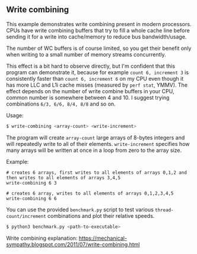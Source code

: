 ## Write combining
This example demonstrates write combining present in modern processors.
CPUs have write combining buffers that try to fill a whole cache line before sending it for a write into cache/memory
to reduce bus bandwidth/usage.

The number of WC buffers is of course limited, so you get their benefit only when writing to a small number of 
memory streams concurrently.

This effect is a bit hard to observe directly, but I'm confident that this program can demonstrate it,
because for example `count 6, increment 3` is consistently faster than `count 6, increment 6` on my CPU
even though it has more LLC and L1i cache misses (measured by `perf stat`, YMMV). The effect depends on the
number of write combine buffers in your CPU, common number is somewhere between 4 and 10.
I suggest trying combinations `6/3, 6/6, 8/4, 8/8` and so on.

Usage:
```bash
$ write-combining <array-count> <write-increment>
```

The program will create `array-count` large arrays of 8-bytes integers and will repeatedly write to all of their elements.
`write-increment` specifies how many arrays will be written at once in a loop from zero to the array size.

Example:
```
# creates 6 arrays, first writes to all elements of arrays 0,1,2 and then writes to all elements of arrays 3,4,5
write-combining 6 3

# creates 6 array, writes to all elements of arrays 0,1,2,3,4,5
write-combining 6 6 
```

You can use the provided `benchmark.py` script to test various `thread-count/increment` combinations
and plot their relative speeds.

```bash
$ python3 benchmark.py <path-to-executable>
```

Write combining explanation:
https://mechanical-sympathy.blogspot.com/2011/07/write-combining.html
